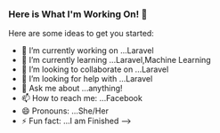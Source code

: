 ### Here is What I'm Working On! 👋



Here are some ideas to get you started:

- 🔭 I’m currently working on ...Laravel
- 🌱 I’m currently learning ...Laravel,Machine Learning
- 👯 I’m looking to collaborate on ...Laravel
- 🤔 I’m looking for help with ...Laravel
- 💬 Ask me about ...anything!
- 📫 How to reach me: ...Facebook
- 😄 Pronouns: ...She/Her
- ⚡ Fun fact: ...I am Finished
-->

